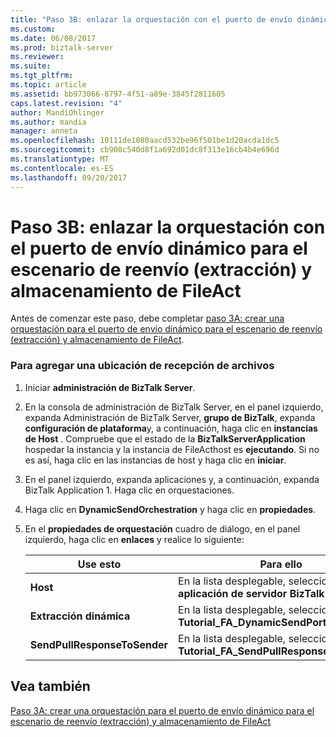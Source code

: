```yaml
---
title: "Paso 3B: enlazar la orquestación con el puerto de envío dinámico para el escenario de reenvío (extracción) y almacenamiento de FileAct | Documentos de Microsoft"
ms.custom: 
ms.date: 06/08/2017
ms.prod: biztalk-server
ms.reviewer: 
ms.suite: 
ms.tgt_pltfrm: 
ms.topic: article
ms.assetid: bb973066-8797-4f51-a89e-3845f2811605
caps.latest.revision: "4"
author: MandiOhlinger
ms.author: mandia
manager: anneta
ms.openlocfilehash: 10111de1080aacd532be96f501be1d20acda1dc5
ms.sourcegitcommit: cb908c540d8f1a692d01dc8f313e16cb4b4e696d
ms.translationtype: MT
ms.contentlocale: es-ES
ms.lasthandoff: 09/20/2017
---
```

# <a name="step-3b-bind-the-orchestration-with-dynamic-send-port-for-fileact-store-and-forward-pull-scenario"></a>Paso 3B: enlazar la orquestación con el puerto de envío dinámico para el escenario de reenvío (extracción) y almacenamiento de FileAct
Antes de comenzar este paso, debe completar [paso 3A: crear una orquestación para el puerto de envío dinámico para el escenario de reenvío (extracción) y almacenamiento de FileAct](../../adapters-and-accelerators/fileact-interact/step-3a-create-orchestration-for-dynamic-send-port-fileact-store-and-forward.md).  
  
### <a name="to-add-a-file-receive-location"></a>Para agregar una ubicación de recepción de archivos  
  
1.  Iniciar **administración de BizTalk Server**.  
  
2.  En la consola de administración de BizTalk Server, en el panel izquierdo, expanda Administración de BizTalk Server, **grupo de BizTalk**, expanda **configuración de plataforma**y, a continuación, haga clic en **instancias de Host** . Compruebe que el estado de la **BizTalkServerApplication** hospedar la instancia y la instancia de FileActhost es **ejecutando**. Si no es así, haga clic en las instancias de host y haga clic en **iniciar**.  
  
3.  En el panel izquierdo, expanda aplicaciones y, a continuación, expanda BizTalk Application 1. Haga clic en orquestaciones.  
  
4.  Haga clic en **DynamicSendOrchestration** y haga clic en **propiedades**.  
  
5.  En el **propiedades de orquestación** cuadro de diálogo, en el panel izquierdo, haga clic en **enlaces** y realice lo siguiente:  
  
    |**Use esto**|**Para ello**|  
    |------------------|--------------------|  
    |**Host**|En la lista desplegable, seleccione **aplicación de servidor BizTalk Server**.|  
    |**Extracción dinámica**|En la lista desplegable, seleccione **Tutorial_FA_DynamicSendPort**.|  
    |**SendPullResponseToSender**|En la lista desplegable, seleccione **Tutorial_FA_SendPullResponsetoReceiver**.|  
  
## <a name="see-also"></a>Vea también  
 [Paso 3A: crear una orquestación para el puerto de envío dinámico para el escenario de reenvío (extracción) y almacenamiento de FileAct](../../adapters-and-accelerators/fileact-interact/step-3a-create-orchestration-for-dynamic-send-port-fileact-store-and-forward.md)